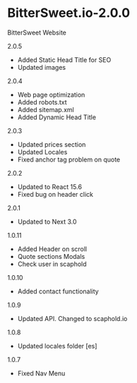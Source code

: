 # BitterSweet.io-2.0.0
BitterSweet Website

2.0.5
* Added Static Head Title for SEO
* Updated images


2.0.4

* Web page optimization
* Added robots.txt
* Added sitemap.xml
* Added Dynamic Head Title

2.0.3

* Updated prices section
* Updated Locales
* Fixed anchor tag problem on quote

2.0.2

* Updated to React 15.6
* Fixed bug on header click

2.0.1

* Updated to Next 3.0

1.0.11

* Added Header on scroll
* Quote sections Modals
* Check user in scaphold

1.0.10

* Added contact functionality

1.0.9

* Updated API. Changed to scaphold.io

1.0.8

* Updated locales folder [es]

1.0.7

* Fixed Nav Menu
